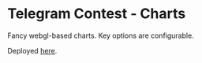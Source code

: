 # Telegram Contest - Charts

Fancy webgl-based charts. Key options are configurable.

Deployed [here](http://romanr.info/js/charts/).
